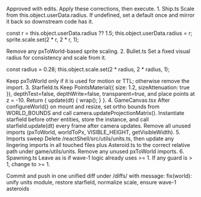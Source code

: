 Approved with edits. Apply these corrections, then execute.
	1.	Ship.ts
Scale from this.object.userData.radius. If undefined, set a default once and mirror it back so downstream code has it.

const r = this.object.userData.radius ?? 1.5;
this.object.userData.radius = r;
sprite.scale.set(2 * r, 2 * r, 1);

Remove any pxToWorld-based sprite scaling.
	2.	Bullet.ts
Set a fixed visual radius for consistency and scale from it.

const radius = 0.28;
this.object.scale.set(2 * radius, 2 * radius, 1);

Keep pxToWorld only if it is used for motion or TTL; otherwise remove the import.
	3.	Starfield.ts
Keep PointsMaterial({ size: 1.2, sizeAttenuation: true }), depthTest=false, depthWrite=false, transparent=true, and place points at z = -10. Return { update(dt) { wrap(); } }.
	4.	GameCanvas.tsx
After configureWorld() on mount and resize, set ortho bounds from WORLD_BOUNDS and call camera.updateProjectionMatrix(). Instantiate starfield before other entities, store the instance, and call starfield.update(dt) every frame after camera updates. Remove all unused imports (pxToWorld, worldToPx, VISIBLE_HEIGHT, getVisibleWidth).
	5.	Imports sweep
Delete /reactShell/src/utils/units.ts, then update any lingering imports in all touched files plus Asteroid.ts to the correct relative path under game/utils/units. Remove any unused pxToWorld imports.
	6.	Spawning.ts
Leave as is if wave-1 logic already uses >= 1. If any guard is > 1, change to >= 1.

Commit and push in one unified diff under /diffs/ with message:
fix(world): unify units module, restore starfield, normalize scale, ensure wave-1 asteroids